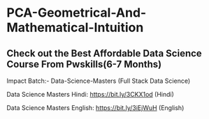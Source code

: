 # PCA-Geometrical-And-Mathematical-Intuition

## Check out the Best Affordable Data Science Course From Pwskills(6-7 Months)
Impact Batch:- Data-Science-Masters (Full Stack Data Science)

Data Science Masters Hindi: https://bit.ly/3CKX1od (Hindi)

Data Science Masters English: https://bit.ly/3iEjWuH (English)
